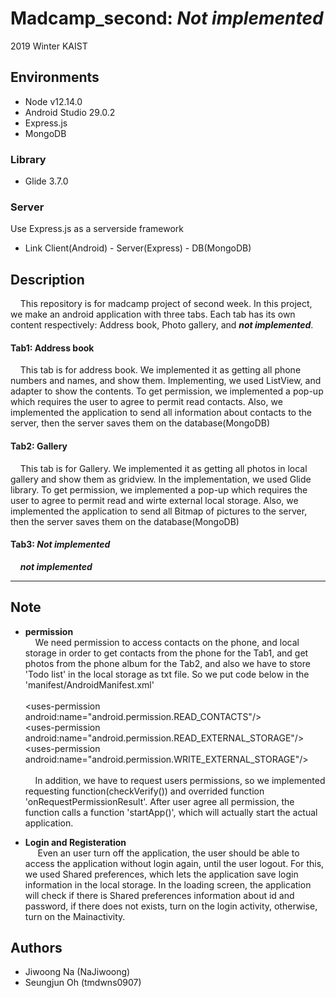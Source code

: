 # Madcamp_second: ***Not implemented***
2019 Winter KAIST  

## Environments
- Node v12.14.0
- Android Studio 29.0.2
- Express.js
- MongoDB

### Library
- Glide 3.7.0

### Server
Use Express.js as a serverside framework
- Link Client(Android) - Server(Express) - DB(MongoDB)

## Description  
&nbsp;&nbsp;&nbsp;&nbsp;This repository is for madcamp project of second week. 
In this project, we make an android application with three tabs.
Each tab has its own content respectively: Address book, Photo gallery, and ***not implemented***.  

  
#### Tab1: Address book
&nbsp;&nbsp;&nbsp;&nbsp;This tab is for address book. We implemented it as getting all phone numbers and names, 
and show them. Implementing, we used ListView, and adapter to show the contents. To get permission, we implemented 
a pop-up which requires the user to agree to permit read contacts. Also, we implemented the application to send all information about
contacts to the server, then the server saves them on the database(MongoDB)
  
    
#### Tab2: Gallery
&nbsp;&nbsp;&nbsp;&nbsp;This tab is for Gallery. We implemented it as getting all photos in local gallery and show
them as gridview. In the implementation, we used Glide library. To get permission, we implemented a pop-up which requires
the user to agree to permit read and wirte external local storage. Also, we implemented the application to send all Bitmap of pictures
to the server, then the server saves them on the database(MongoDB)
  
  
#### Tab3: ***Not implemented***
&nbsp;&nbsp;&nbsp;&nbsp;***not implemented***<br>
********************
## Note
- **permission**  
&nbsp;&nbsp;&nbsp;&nbsp;We need permission to access contacts on the phone, and local storage in order to get contacts 
from the phone for the Tab1, and get photos from the phone album for the Tab2, and also we have to store 'Todo list' in the 
local storage as txt file. So we put code below in the 'manifest/AndroidManifest.xml'   
<br>\<uses-permission android:name="android.permission.READ_CONTACTS"/>
<br>\<uses-permission android:name="android.permission.READ_EXTERNAL_STORAGE"/>
<br>\<uses-permission android:name="android.permission.WRITE_EXTERNAL_STORAGE"/><br><br>
&nbsp;&nbsp;&nbsp;&nbsp;In addition, we have to request users permissions, so we implemented requesting function(checkVerify())
and overrided function 'onRequestPermissionResult'. After user agree all permission, the function calls a function 'startApp()',
which will actually start the actual application.  

- **Login and Registeration**  
&nbsp;&nbsp;&nbsp;&nbsp; Even an user turn off the application, the user should be able to access the application without login again,
until the user logout. For this, we used Shared preferences, which lets the application save login information in the local storage.
In the loading screen, the application will check if there is Shared preferences information about id and password, if there does not
exists, turn on the login activity, otherwise, turn on the Mainactivity. 
    
    
## Authors
- Jiwoong Na (NaJiwoong)
- Seungjun Oh (tmdwns0907)
